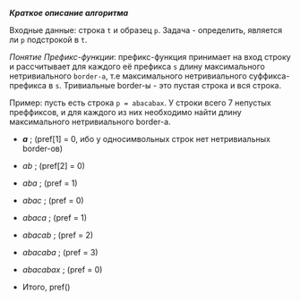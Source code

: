 ***Краткое описание алгоритма***

Входные данные: строка `t` и образец `p`. Задача - определить, является ли `p` подстрокой в `t`.

*Понятие Префикс-функции*: префикс-функция принимает на вход строку и рассчитывает для каждого её префикса `s` длину максимального нетривиального `border-а`, т.е максимального нетривиального суффикса-префикса в `s`. Тривиальные border-ы - это пустая строка и вся строка.

 Пример: пусть есть строка `p = abacabax`. У строки всего 7 непустых преффиксов, и для каждого из них необходимо найти длину максимального нетривиального border-a.
- _**a**_ ; (pref[1] = 0, ибо у односимвольных строк нет нетривиальных border-ов)
- *_ab_* ; (pref[2] = 0)
- *_aba_* ; (pref = 1)
- *_abac_* ; (pref = 0)
- *_abaca_* ; (pref = 1)
- *_abacab_* ; (pref = 2)
- *_abacaba_* ; (pref = 3)
- *_abacabax_* ; (pref = 0)

- Итого, pref()
